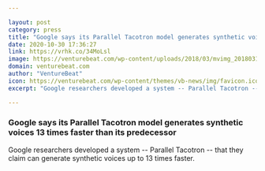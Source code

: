 ```yaml
---

layout: post
category: press
title: "Google says its Parallel Tacotron model generates synthetic voices 13 times faster than its predecessor"
date: 2020-10-30 17:36:27
link: https://vrhk.co/34MoLsl
image: https://venturebeat.com/wp-content/uploads/2018/03/mvimg_20180316_123236-e1527729518370.jpg?w=1200&strip=all
domain: venturebeat.com
author: "VentureBeat"
icon: https://venturebeat.com/wp-content/themes/vb-news/img/favicon.ico
excerpt: "Google researchers developed a system -- Parallel Tacotron -- that they claim can generate synthetic voices up to 13 times faster."

---
```


### Google says its Parallel Tacotron model generates synthetic voices 13 times faster than its predecessor

Google researchers developed a system -- Parallel Tacotron -- that they claim can generate synthetic voices up to 13 times faster.